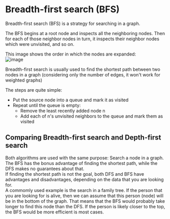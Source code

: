 # Breadth-first search (BFS)

Breadth-first search (BFS) is a strategy for searching in a graph.

The BFS begins at a root node and inspects all the neighboring nodes. Then for
each of those neighbor nodes in turn, it inspects their neighbor nodes which
were unvisited, and so on.

This image shows the order in which the nodes are expanded:  
![image](http://upload.wikimedia.org/wikipedia/commons/3/33/Breadth-first-tree.svg)

Breadth-first search is usually used to find the shortest path between two nodes
in a graph (considering only the number of edges, it won't work for weighted graphs)

The steps are quite simple:
* Put the source node into a queue and mark it as visited
* Repeat until the queue is empty:
  - Remove the least recently added node n
  - Add each of n's unvisited neighbors to the queue and mark them as visited

## Comparing Breadth-first search and Depth-first search

Both algorithms are used with the same purpose: Search a node in a graph.  
The BFS has the bonus advantage of finding the shortest path, while the DFS 
makes no guarantees about that.  
If finding the shortest path is not the goal, both DFS and BFS have advantages
and disadvantages, depending on the data that you are looking for.  
A commomly used example is the search in a family tree. If the person that you are
looking for is alive, then we can assume that this person (node) will be in the bottom
of the graph. That means that the BFS would probably take longer to find this node
than the DFS. If the person is likely closer to the top, the BFS would be more efficient
is most cases.
